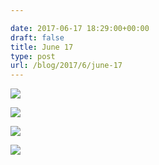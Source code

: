```yaml
---

date: 2017-06-17 18:29:00+00:00
draft: false
title: June 17
type: post
url: /blog/2017/6/june-17
---
```




  
   ![](/images/2017-06-17-20176june-17/IMG_1397.jpg)

  

  
   ![](/images/2017-06-17-20176june-17/IMG_1398.jpg)

  

  
   ![](/images/2017-06-17-20176june-17/IMG_1399.jpg)

  

  
   ![](/images/2017-06-17-20176june-17/IMG_1401.jpg)

  


